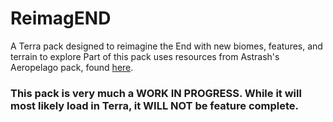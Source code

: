 # ReimagEND
A Terra pack designed to reimagine the End with new biomes, features, and terrain to explore
Part of this pack uses resources from Astrash's Aeropelago pack, found [here](https://github.com/Astrashh/Aeropelago).

### This pack is very much a WORK IN PROGRESS.  While it will most likely load in Terra, it WILL NOT be feature complete.
